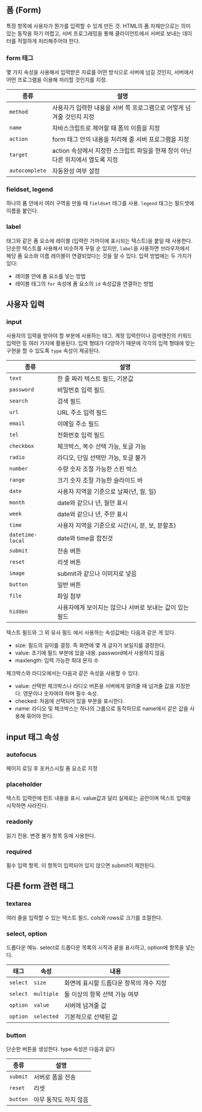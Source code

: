 ## 폼 (Form)

특정 항목에 사용자가 뭔가를 입력할 수 있게 만든 것. HTML의 폼 자체만으로는 의미 있는 동작을 하기 어렵고, 서버 프로그래밍을 통해 클라이언트에서 서버로 보내는 데이터를 적절하게 처리해주어야 한다.

### form 태그

몇 가지 속성을 사용해서 입력받은 자료를 어떤 방식으로 서버에 넘길 것인지, 서버에서 어떤 프로그램을 이용해 처리할 것인지를 지정.

| 종류 | 설명 |
| ---- | ---- |
| `method` | 사용자가 입력한 내용을 서버 쪽 프로그램으로 어떻게 넘겨줄 것인지 지정 |
| `name` | 자바스크립트로 제어할 때 폼의 이름을 지정 |
| `action` | form 태그 안의 내용을 처리해 줄 서버 프로그램을 지정 |
| `target` | action 속성에서 지정한 스크립트 파일을 현재 창이 아닌 다른 위치에서 열도록 지정 |
| `autocomplete` | 자동완성 여부 설정 |

### fieldset, legend

하나의 폼 안에서 여러 구역을 만들 때 `fieldset` 태그를 사용. `legend` 태그는 필드셋에 이름을 붙인다.

### label

태그와 같은 폼 요소에 레이블 (입력란 가까이에 표시되는 텍스트)을 붙일 때 사용한다. 단순한 텍스트를 사용해서 비슷하게 꾸밀 순 있지만, `label`을 사용하면 브라우저에서 해당 폼 요소와 이름 레이블이 연결되었다는 것을 알 수 있다. 입력 방법에는 두 가지가 있다:

- 레이블 안에 폼 요소를 넣는 방법
- 레이블 태그의 `for` 속성에 폼 요소의 `id` 속성값을 연결하는 방법

## 사용자 입력

### input

사용자의 입력을 받아야 할 부분에 사용하는 태그. 계정 입력란이나 검색엔진의 키워드 입력란 등 여러 가지에 활용된다. 입력 형태가 다양하기 때문에 각각의 입력 형태에 맞는 구현을 할 수 있도록 `type` 속성이 제공된다.

| 종류 | 설명 |
| ---- | ---- |
| `text` | 한 줄 짜리 텍스트 필드, 기본값 |
| `password` | 비밀번호 입력 필드 |
| `search` | 검색 필드 |
| `url` | URL 주소 입력 필드 |
| `email` | 이메일 주소 필드 |
| `tel` | 전화번호 입력 필드 |
| `checkbox` | 체크박스, 복수 선택 가능, 토글 가능 |
| `radio` | 라디오, 단일 선택만 가능, 토글 불가 |
| `number` | 수량 숫자 조절 가능한 스핀 박스 |
| `range` | 크기 숫자 조절 가능한 슬라이드 바 |
| `date` | 사용자 지역을 기준으로 날짜(년, 월, 일) |
| `month` | date와 같으나 년, 월만 표시 |
| `week` | date와 같으나 년, 주만 표시 |
| `time` | 사용자 지역을 기준으로 시간(시, 분, 보, 분할초) |
| `datetime-local` | date와 time을 합친것 |
| `submit` | 전송 버튼 |
| `reset` | 리셋 버튼 |
| `image` | submit과 같으나 이미지로 넣음 |
| `button` | 일반 버튼 |
| `file` | 파일 첨부 |
| `hidden` | 사용자에게 보이지는 않으나 서버로 보내는 값이 있는 필드 |

텍스트 필드와 그 외 유사 필드 에서 사용하는 속성값에는 다음과 같은 게 있다.

- size: 필드의 길이를 결정. 즉 화면에 몇 개 글자가 보일지를 결정한다.
- value: 초기에 필드 부분에 있을 내용. password에서 사용하지 않음
- maxlength: 입력 가능한 최대 문자 수

체크박스와 라디오에서는 다음과 같은 속성을 사용할 수 있다.

- value: 선택한 체크박스나 라디오 버튼을 서버에게 알려줄 때 넘겨줄 값을 지정한다. 영문이나 숫자여야 하며 필수 속성.
- checked: 처음에 선택되어 있을 부분을 표시한다.
- name: 라디오 및 체크박스는 하나의 그룹으로 동작하므로 name에서 같은 값을 사용해 묶어야 한다.

## input 태그 속성

### autofocus

페이지 로딩 후 포커스시킬 폼 요소로 지정

### placeholder

텍스트 입력란에 힌트 내용을 표시. value값과 달리 실제로는 공란이며 텍스트 입력을 시작하면 사라진다.

### readonly

읽기 전용. 변경 불가 항목 등에 사용한다.

### required

필수 입력 항목. 이 항목이 입력되어 있지 않으면 submit이 제한된다.

## 다른 form 관련 태그

### textarea

여러 줄을 입력할 수 있는 텍스트 필드. cols와 rows로 크기를 조절한다.

### select, option

드롭다운 메뉴. select로 드롭다운 목록의 시작과 끝을 표시하고, option에 항목을 넣는다.

| 태그 | 속성 | 내용 |
| ---- | ---- | ---- |
| `select` | `size` | 화면에 표시할 드롭다운 항목의 개수 지정 |
| `select` | `multiple` | 둘 이상의 항목 선택 가능 여부 |
| `option` | `value` | 서버에 넘겨줄 값 |
| `option` | `selected` | 기본적으로 선택된 값 |

### button

단순한 버튼을 생성한다. type 속성은 다음과 같다

| 종류 | 설명 |
| ---- | ---- |
| `submit` | 서버로 폼을 전송 |
| `reset` | 리셋 |
| `button` | 아무 동작도 하지 않음 |
